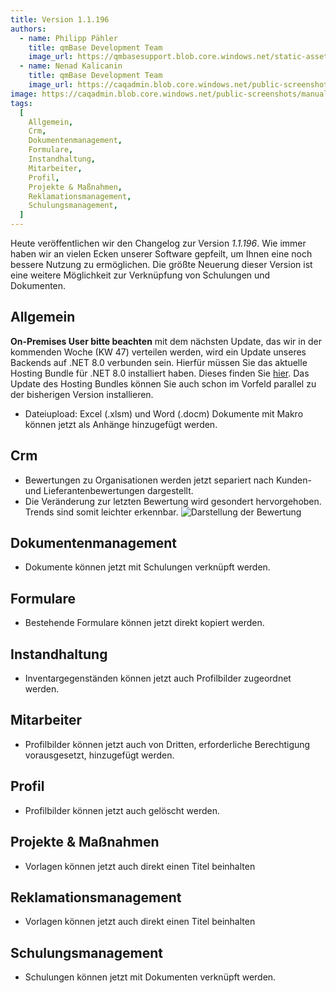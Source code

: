 ```yaml
---
title: Version 1.1.196
authors:
  - name: Philipp Pähler
    title: qmBase Development Team
    image_url: https://qmbasesupport.blob.core.windows.net/static-assets/img/persons/paehler_round.png
  - name: Nenad Kalicanin
    title: qmBase Development Team
    image_url: https://caqadmin.blob.core.windows.net/public-screenshots/manual-screenshots/nenad-profilePicture.jpg
image: https://caqadmin.blob.core.windows.net/public-screenshots/manual-screenshots/Screenshot2023-08-16Startpage_tabs.png
tags:
  [
    Allgemein,
    Crm,
    Dokumentenmanagement,
    Formulare,
    Instandhaltung,
    Mitarbeiter,
    Profil,
    Projekte & Maßnahmen,
    Reklamationsmanagement,
    Schulungsmanagement,
  ]
---
```


Heute veröffentlichen wir den Changelog zur Version _1.1.196_. Wie immer haben wir an vielen Ecken unserer Software gepfeilt, um Ihnen eine noch bessere Nutzung zu ermöglichen.
Die größte Neuerung dieser Version ist eine weitere Möglichkeit zur Verknüpfung von Schulungen und Dokumenten.

<!--truncate-->

## Allgemein

**On-Premises User bitte beachten** mit dem nächsten Update, das wir in der kommenden Woche (KW 47) verteilen werden, wird ein Update unseres Backends auf .NET 8.0 verbunden sein.
Hierfür müssen Sie das aktuelle Hosting Bundle für .NET 8.0 installiert haben. Dieses finden Sie [hier](https://dotnet.microsoft.com/en-us/download/dotnet/8.0).
Das Update des Hosting Bundles können Sie auch schon im Vorfeld parallel zu der bisherigen Version installieren.

- Dateiupload: Excel (.xlsm) und Word (.docm) Dokumente mit Makro können jetzt als Anhänge hinzugefügt werden.

## Crm

- Bewertungen zu Organisationen werden jetzt separiert nach Kunden- und Lieferantenbewertungen dargestellt.
- Die Veränderung zur letzten Bewertung wird gesondert hervorgehoben. Trends sind somit leichter erkennbar.
  ![Darstellung der Bewertung](https://caqadmin.blob.core.windows.net/public-screenshots/manual-screenshots/Screenshot%202023-11-15_crm_rating.png)

## Dokumentenmanagement

- Dokumente können jetzt mit Schulungen verknüpft werden.

## Formulare

- Bestehende Formulare können jetzt direkt kopiert werden.

## Instandhaltung

- Inventargegenständen können jetzt auch Profilbilder zugeordnet werden.

## Mitarbeiter

- Profilbilder können jetzt auch von Dritten, erforderliche Berechtigung vorausgesetzt, hinzugefügt werden.

## Profil

- Profilbilder können jetzt auch gelöscht werden.

## Projekte & Maßnahmen

- Vorlagen können jetzt auch direkt einen Titel beinhalten

## Reklamationsmanagement

- Vorlagen können jetzt auch direkt einen Titel beinhalten

## Schulungsmanagement

- Schulungen können jetzt mit Dokumenten verknüpft werden.
